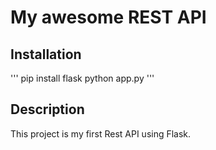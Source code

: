# My awesome REST API

## Installation

'''
pip install flask
python app.py
'''

## Description

This project is my first Rest API using Flask.


